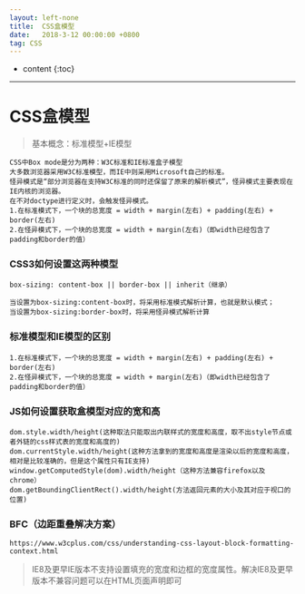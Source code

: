 ```yaml
---
layout: left-none
title:  CSS盒模型
date:   2018-3-12 00:00:00 +0800
tag: CSS
---
```

* content
{:toc}
<hr>

# CSS盒模型

> 基本概念：标准模型+IE模型

```
CSS中Box mode是分为两种：W3C标准和IE标准盒子模型
大多数浏览器采用W3C标准模型，而IE中则采用Microsoft自己的标准。
怪异模式是“部分浏览器在支持W3C标准的同时还保留了原来的解析模式”，怪异模式主要表现在IE内核的浏览器。
在不对doctype进行定义时，会触发怪异模式。
1.在标准模式下，一个块的总宽度 = width + margin(左右) + padding(左右) + border(左右)
2.在怪异模式下，一个块的总宽度 = width + margin(左右)（即width已经包含了padding和border的值）
```

### CSS3如何设置这两种模型

```
box-sizing: content-box || border-box || inherit（继承）

当设置为box-sizing:content-box时，将采用标准模式解析计算，也就是默认模式；
当设置为box-sizing:border-box时，将采用怪异模式解析计算
```

### 标准模型和IE模型的区别

```
1.在标准模式下，一个块的总宽度 = width + margin(左右) + padding(左右) + border(左右)
2.在怪异模式下，一个块的总宽度 = width + margin(左右)（即width已经包含了padding和border的值）
```

### JS如何设置获取盒模型对应的宽和高

```
dom.style.width/height(这种取法只能取出内联样式的宽度和高度，取不出style节点或者外链的css样式表的宽度和高度的)
dom.currentStyle.width/height(这种方法拿到的宽度和高度是渲染以后的宽度和高度，相对是比较准确的，但是这个属性只有IE支持)
window.getComputedStyle(dom).width/height（这种方法兼容firefox以及chrome）
dom.getBoundingClientRect().width/height(方法返回元素的大小及其对应于视口的位置)
```
### BFC（边距重叠解决方案）

```
https://www.w3cplus.com/css/understanding-css-layout-block-formatting-context.html
```

>  IE8及更早IE版本不支持设置填充的宽度和边框的宽度属性。解决IE8及更早版本不兼容问题可以在HTML页面声明<!DOCTYPE html>即可

